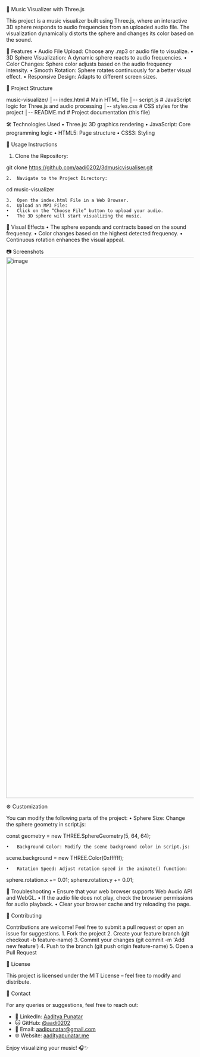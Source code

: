 🎵 Music Visualizer with Three.js

This project is a music visualizer built using Three.js, where an interactive 3D sphere responds to audio frequencies from an uploaded audio file. The visualization dynamically distorts the sphere and changes its color based on the sound.

🚀 Features
	•	Audio File Upload: Choose any .mp3 or audio file to visualize.
	•	3D Sphere Visualization: A dynamic sphere reacts to audio frequencies.
	•	Color Changes: Sphere color adjusts based on the audio frequency intensity.
	•	Smooth Rotation: Sphere rotates continuously for a better visual effect.
	•	Responsive Design: Adapts to different screen sizes.

📂 Project Structure

music-visualizer/
│-- index.html        # Main HTML file
│-- script.js         # JavaScript logic for Three.js and audio processing
│-- styles.css        # CSS styles for the project
│-- README.md         # Project documentation (this file)

🛠️ Technologies Used
	•	Three.js: 3D graphics rendering
	•	JavaScript: Core programming logic
	•	HTML5: Page structure
	•	CSS3: Styling

📖 Usage Instructions
1.	Clone the Repository:

git clone https://github.com/aadi0202/3dmusicvisualiser.git


	2.	Navigate to the Project Directory:

cd music-visualizer


	3.	Open the index.html File in a Web Browser.
	4.	Upload an MP3 File:
	•	Click on the “Choose File” button to upload your audio.
	•	The 3D sphere will start visualizing the music.

🎨 Visual Effects
	•	The sphere expands and contracts based on the sound frequency.
	•	Color changes based on the highest detected frequency.
	•	Continuous rotation enhances the visual appeal.

📷 Screenshots
<img width="1453" alt="image" src="https://github.com/user-attachments/assets/fdb9dc42-7d28-4b8a-9b59-8df48e84216c" />



⚙️ Customization

You can modify the following parts of the project:
	•	Sphere Size: Change the sphere geometry in script.js:

const geometry = new THREE.SphereGeometry(5, 64, 64);


	•	Background Color: Modify the scene background color in script.js:

scene.background = new THREE.Color(0xffffff);


	•	Rotation Speed: Adjust rotation speed in the animate() function:

sphere.rotation.x += 0.01;
sphere.rotation.y += 0.01;

🐞 Troubleshooting
	•	Ensure that your web browser supports Web Audio API and WebGL.
	•	If the audio file does not play, check the browser permissions for audio playback.
	•	Clear your browser cache and try reloading the page.

🤝 Contributing

Contributions are welcome! Feel free to submit a pull request or open an issue for suggestions.
	1.	Fork the project
	2.	Create your feature branch (git checkout -b feature-name)
	3.	Commit your changes (git commit -m 'Add new feature')
	4.	Push to the branch (git push origin feature-name)
	5.	Open a Pull Request

📜 License

This project is licensed under the MIT License – feel free to modify and distribute.

📧 Contact

For any queries or suggestions, feel free to reach out:
- 💼 LinkedIn: [Aaditya Punatar](https://www.linkedin.com/in/aaditya-punatar/)
- 🐱 GitHub: [@aadi0202](https://github.com/aadi0202)
- 📧 Email: aadipunatar@gmail.com
- 🌐 Website: [aadityapunatar.me](https://aadityapunatar.me)

Enjoy visualizing your music! 🎧✨
